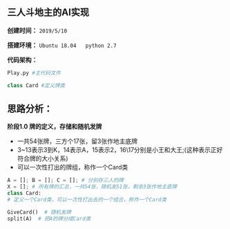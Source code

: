 ## 三人斗地主的AI实现

**创建时间：**
`2019/5/10`

**搭建环境：**
`Ubuntu 18.04   python 2.7`

**代码架构：**
```python
Play.py #主代码文件

class Card #定义牌类
```

## 思路分析：

**阶段1.0 牌的定义，存储和随机发牌**

- 一共54张牌，三方个17张，留3张作地主底牌
- 3~13表示3到K，14表示A，15表示2，16\17分别是小王和大王;(这种表示正好符合牌的大小关系)
- 可以一次性打出的牌组，称作一个Card类
```python
A = []; B = []; C = []; # 分别存三人的牌
X = []; # 所有牌的汇总，一共54张，随机发51张，剩余3张作地主底牌
class Card: 
# 定义一个Card类，可以一次性打出去的一个组合，称作一个Card类

GiveCard()  # 随机发牌
split(A)  # 把A的牌分成Card类
```

